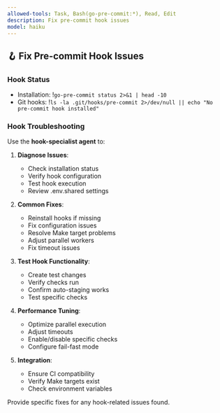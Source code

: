 ```yaml
---
allowed-tools: Task, Bash(go-pre-commit:*), Read, Edit
description: Fix pre-commit hook issues
model: haiku
---
```


## 🪝 Fix Pre-commit Hook Issues

### Hook Status
- Installation: !`go-pre-commit status 2>&1 | head -10`
- Git hooks: !`ls -la .git/hooks/pre-commit 2>/dev/null || echo "No pre-commit hook installed"`

### Hook Troubleshooting

Use the **hook-specialist agent** to:

1. **Diagnose Issues**:
   - Check installation status
   - Verify hook configuration
   - Test hook execution
   - Review .env.shared settings

2. **Common Fixes**:
   - Reinstall hooks if missing
   - Fix configuration issues
   - Resolve Make target problems
   - Adjust parallel workers
   - Fix timeout issues

3. **Test Hook Functionality**:
   - Create test changes
   - Verify checks run
   - Confirm auto-staging works
   - Test specific checks

4. **Performance Tuning**:
   - Optimize parallel execution
   - Adjust timeouts
   - Enable/disable specific checks
   - Configure fail-fast mode

5. **Integration**:
   - Ensure CI compatibility
   - Verify Make targets exist
   - Check environment variables

Provide specific fixes for any hook-related issues found.
